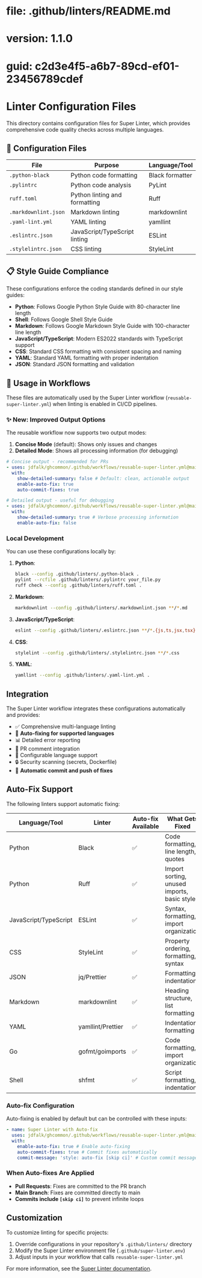 # file: .github/linters/README.md

# version: 1.1.0

# guid: c2d3e4f5-a6b7-89cd-ef01-23456789cdef

# Linter Configuration Files

This directory contains configuration files for Super Linter, which provides
comprehensive code quality checks across multiple languages.

## 🔧 Configuration Files

| File                 | Purpose                       | Language/Tool   |
| -------------------- | ----------------------------- | --------------- |
| `.python-black`      | Python code formatting        | Black formatter |
| `.pylintrc`          | Python code analysis          | PyLint          |
| `ruff.toml`          | Python linting and formatting | Ruff            |
| `.markdownlint.json` | Markdown linting              | markdownlint    |
| `.yaml-lint.yml`     | YAML linting                  | yamllint        |
| `.eslintrc.json`     | JavaScript/TypeScript linting | ESLint          |
| `.stylelintrc.json`  | CSS linting                   | StyleLint       |

## 📋 Style Guide Compliance

These configurations enforce the coding standards defined in our style guides:

- **Python**: Follows Google Python Style Guide with 80-character line length
- **Shell**: Follows Google Shell Style Guide
- **Markdown**: Follows Google Markdown Style Guide with 100-character line
  length
- **JavaScript/TypeScript**: Modern ES2022 standards with TypeScript support
- **CSS**: Standard CSS formatting with consistent spacing and naming
- **YAML**: Standard YAML formatting with proper indentation
- **JSON**: Standard JSON formatting and validation

## 🚀 Usage in Workflows

These files are automatically used by the Super Linter workflow
(`reusable-super-linter.yml`) when linting is enabled in CI/CD pipelines.

### ✨ New: Improved Output Options

The reusable workflow now supports two output modes:

1. **Concise Mode** (default): Shows only issues and changes
2. **Detailed Mode**: Shows all processing information (for debugging)

```yaml
# Concise output - recommended for PRs
- uses: jdfalk/ghcommon/.github/workflows/reusable-super-linter.yml@main
  with:
    show-detailed-summary: false # Default: clean, actionable output
    enable-auto-fix: true
    auto-commit-fixes: true

# Detailed output - useful for debugging
- uses: jdfalk/ghcommon/.github/workflows/reusable-super-linter.yml@main
  with:
    show-detailed-summary: true # Verbose processing information
    enable-auto-fix: false
```

### Local Development

You can use these configurations locally by:

1. **Python**:

   ```bash
   black --config .github/linters/.python-black .
   pylint --rcfile .github/linters/.pylintrc your_file.py
   ruff check --config .github/linters/ruff.toml .
   ```

2. **Markdown**:

   ```bash
   markdownlint --config .github/linters/.markdownlint.json **/*.md
   ```

3. **JavaScript/TypeScript**:

   ```bash
   eslint --config .github/linters/.eslintrc.json **/*.{js,ts,jsx,tsx}
   ```

4. **CSS**:

   ```bash
   stylelint --config .github/linters/.stylelintrc.json **/*.css
   ```

5. **YAML**:
   ```bash
   yamllint --config .github/linters/.yaml-lint.yml .
   ```

## Integration

The Super Linter workflow integrates these configurations automatically and
provides:

- ✅ Comprehensive multi-language linting
- 🔧 **Auto-fixing for supported languages**
- 📊 Detailed error reporting
- 🚀 PR comment integration
- 🎯 Configurable language support
- 🔒 Security scanning (secrets, Dockerfile)
- 💾 **Automatic commit and push of fixes**

## Auto-Fix Support

The following linters support automatic fixing:

| Language/Tool         | Linter            | Auto-fix Available | What Gets Fixed                             |
| --------------------- | ----------------- | ------------------ | ------------------------------------------- |
| Python                | Black             | ✅                 | Code formatting, line length, quotes        |
| Python                | Ruff              | ✅                 | Import sorting, unused imports, basic style |
| JavaScript/TypeScript | ESLint            | ✅                 | Syntax, formatting, import organization     |
| CSS                   | StyleLint         | ✅                 | Property ordering, formatting, syntax       |
| JSON                  | jq/Prettier       | ✅                 | Formatting, indentation                     |
| Markdown              | markdownlint      | ✅                 | Heading structure, list formatting          |
| YAML                  | yamllint/Prettier | ✅                 | Indentation, formatting                     |
| Go                    | gofmt/goimports   | ✅                 | Code formatting, import organization        |
| Shell                 | shfmt             | ✅                 | Script formatting, indentation              |

### Auto-fix Configuration

Auto-fixing is enabled by default but can be controlled with these inputs:

```yaml
- name: Super Linter with Auto-fix
  uses: jdfalk/ghcommon/.github/workflows/reusable-super-linter.yml@main
  with:
    enable-auto-fix: true # Enable auto-fixing
    auto-commit-fixes: true # Commit fixes automatically
    commit-message: 'style: auto-fix [skip ci]' # Custom commit message
```

### When Auto-fixes Are Applied

- **Pull Requests**: Fixes are committed to the PR branch
- **Main Branch**: Fixes are committed directly to main
- **Commits include `[skip ci]`** to prevent infinite loops

## Customization

To customize linting for specific projects:

1. Override configurations in your repository's `.github/linters/` directory
2. Modify the Super Linter environment file (`.github/super-linter.env`)
3. Adjust inputs in your workflow that calls `reusable-super-linter.yml`

For more information, see the
[Super Linter documentation](https://github.com/super-linter/super-linter).
